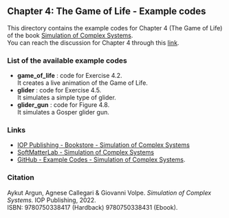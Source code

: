 ## Chapter 4: The Game of Life - Example codes

This directory contains the example codes for Chapter 4 (The Game of Life) of the book [Simulation of Complex Systems](https://github.com/softmatterlab/SOCS/).<br />
You can reach the discussion for Chapter 4 through this [link](https://github.com/softmatterlab/SOCS/discussions/12).


### List of the available example codes ###

- **game_of_life** : code for Exercise 4.2. <br /> It creates a live animation of the Game of Life.
- **glider** : code for Exercise 4.5. <br /> It simulates a simple type of glider.
- **glider_gun** : code for Figure 4.8. <br /> It simulates a Gosper glider gun.


### Links

- [IOP Publishing - Bookstore - Simulation of Complex Systems](https://store.ioppublishing.org/page/detail/Simulation-of-Complex-Systems/?K=9780750338417) 
- [SoftMatterLab - Simulation of Complex Systems](http://softmatterlab.org/publications/book/simulation-of-complex-systems/) 
- [GitHub - Example Codes - Simulation of Complex Systems](https://github.com/softmatterlab/SOCS/).


### Citation

Aykut Argun, Agnese Callegari & Giovanni Volpe. *Simulation of Complex Systems.* IOP Publishing, 2022.<br />
ISBN: 9780750338417 (Hardback) 9780750338431 (Ebook).
